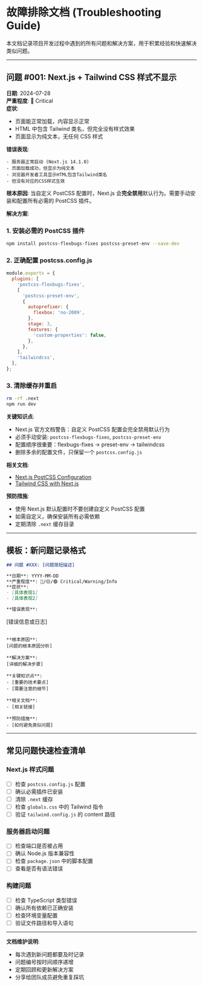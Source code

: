 # 故障排除文档 (Troubleshooting Guide)

本文档记录项目开发过程中遇到的所有问题和解决方案，用于积累经验和快速解决类似问题。

---

## 问题 #001: Next.js + Tailwind CSS 样式不显示

**日期**: 2024-07-28  
**严重程度**: 🔴 Critical  
**症状**:

- 页面能正常加载，内容显示正常
- HTML 中包含 Tailwind 类名，但完全没有样式效果
- 页面显示为纯文本，无任何 CSS 样式

**错误表现**:

```
- 服务器正常启动 (Next.js 14.1.0)
- 页面加载成功，但显示为纯文本
- 浏览器开发者工具显示HTML包含Tailwind类名
- 但没有对应的CSS样式生效
```

**根本原因**:
当自定义 PostCSS 配置时，Next.js 会**完全禁用**默认行为。需要手动安装和配置所有必需的 PostCSS 插件。

**解决方案**:

### 1. 安装必需的 PostCSS 插件

```bash
npm install postcss-flexbugs-fixes postcss-preset-env --save-dev
```

### 2. 正确配置 postcss.config.js

```javascript
module.exports = {
  plugins: [
    'postcss-flexbugs-fixes',
    [
      'postcss-preset-env',
      {
        autoprefixer: {
          flexbox: 'no-2009',
        },
        stage: 3,
        features: {
          'custom-properties': false,
        },
      },
    ],
    'tailwindcss',
  ],
};
```

### 3. 清除缓存并重启

```bash
rm -rf .next
npm run dev
```

**关键知识点**:

- Next.js 官方文档警告：自定义 PostCSS 配置会完全禁用默认行为
- 必须手动安装: `postcss-flexbugs-fixes`, `postcss-preset-env`
- 配置顺序很重要：flexbugs-fixes → preset-env → tailwindcss
- 删除多余的配置文件，只保留一个 `postcss.config.js`

**相关文档**:

- [Next.js PostCSS Configuration](https://nextjs.org/docs/pages/building-your-application/configuring/post-css)
- [Tailwind CSS with Next.js](https://tailwindcss.com/docs/guides/nextjs)

**预防措施**:

- 使用 Next.js 默认配置时不要创建自定义 PostCSS 配置
- 如需自定义，确保安装所有必需依赖
- 定期清除 `.next` 缓存目录

---

## 模板：新问题记录格式

```markdown
## 问题 #XXX: [问题简短描述]

**日期**: YYYY-MM-DD
**严重程度**: 🔴/🟡/🟢 Critical/Warning/Info
**症状**:
- [具体表现1]
- [具体表现2]

**错误表现**:
```

[错误信息或日志]

```

**根本原因**:
[问题的根本原因分析]

**解决方案**:
[详细的解决步骤]

**关键知识点**:
- [重要的技术要点]
- [需要注意的细节]

**相关文档**:
- [相关链接]

**预防措施**:
- [如何避免类似问题]
```

---

## 常见问题快速检查清单

### Next.js 样式问题

- [ ] 检查 `postcss.config.js` 配置
- [ ] 确认必需插件已安装
- [ ] 清除 `.next` 缓存
- [ ] 检查 `globals.css` 中的 Tailwind 指令
- [ ] 验证 `tailwind.config.js` 的 content 路径

### 服务器启动问题

- [ ] 检查端口是否被占用
- [ ] 确认 Node.js 版本兼容性
- [ ] 检查 `package.json` 中的脚本配置
- [ ] 查看是否有语法错误

### 构建问题

- [ ] 检查 TypeScript 类型错误
- [ ] 确认所有依赖已正确安装
- [ ] 检查环境变量配置
- [ ] 验证文件路径和导入语句

---

**文档维护说明**:

- 每次遇到新问题都要及时记录
- 问题编号按时间顺序递增
- 定期回顾和更新解决方案
- 分享给团队成员避免重复踩坑
